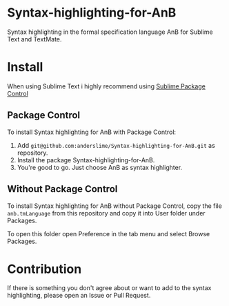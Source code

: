 Syntax-highlighting-for-AnB
===========================

Syntax highlighting in the formal specification language AnB for Sublime Text and TextMate.

# Install

When using Sublime Text i highly recommend using [Sublime Package Control](https://sublime.wbond.net/installation)

## Package Control

To install Syntax highlighting for AnB with Package Control:

1. Add `git@github.com:anderslime/Syntax-highlighting-for-AnB.git` as repository.
2. Install the package Syntax-highlighting-for-AnB.
3. You're good to go. Just choose AnB as syntax highlighter.

## Without Package Control

To install Syntax highlighting for AnB without Package Control, copy the file `anb.tmLanguage` from this repository and copy it into User folder under Packages.

To open this folder open Preference in the tab menu and select Browse Packages.

# Contribution

If there is something you don't agree about or want to add to the syntax highlighting, please open an Issue or Pull Request.
